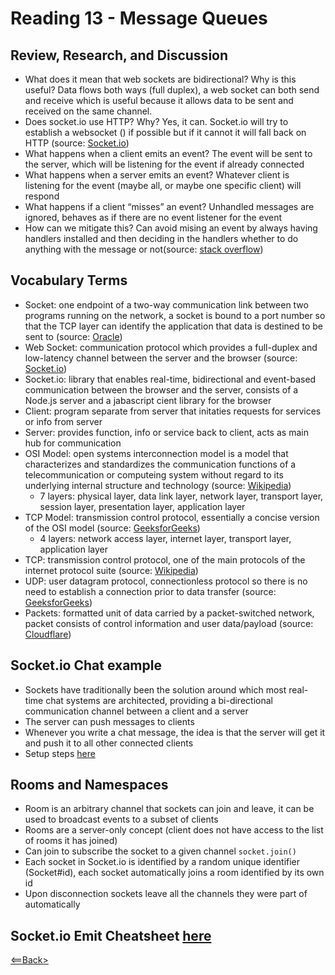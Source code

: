 # Reading 13 - Message Queues

## Review, Research, and Discussion

- What does it mean that web sockets are bidirectional? Why is this useful? Data flows both ways (full duplex), a web socket can both send and receive which is useful because it allows data to be sent and received on the same channel.
- Does socket.io use HTTP? Why? Yes, it can. Socket.io will try to establish a websocket () if possible but if it cannot it will fall back on HTTP (source: [Socket.io](https://socket.io/docs/v3/index.html))
- What happens when a client emits an event? The event will be sent to the server, which will be listening for the event if already connected
- What happens when a server emits an event? Whatever client is listening for the event (maybe all, or maybe one specific client) will respond
- What happens if a client “misses” an event? Unhandled messages are ignored, behaves as if there are no event listener for the event
- How can we mitigate this? Can avoid mising an event by always having handlers installed and then deciding in the handlers whether to do anything with the message or not(source: [stack overflow](https://stackoverflow.com/questions/32816290/what-happens-with-unhandled-socket-io-events))

## Vocabulary Terms

- Socket: one endpoint of a two-way communication link between two programs running on the network, a socket is bound to a port number so that the TCP layer can identify the application that data is destined to be sent to (source: [Oracle](https://docs.oracle.com/javase/tutorial/networking/sockets/definition.html))
- Web Socket: communication protocol which provides a full-duplex and low-latency channel between the server and the browser (source: [Socket.io](https://socket.io/docs/v3/index.html))
- Socket.io: library that enables real-time, bidirectional and event-based communication between the browser and the server, consists of a Node.js server and a jabascript cient library for the browser
- Client: program separate from server that initaties requests for services or info from server
- Server: provides function, info or service back to client, acts as main hub for communication
- OSI Model: open systems interconnection model is a model that characterizes and standardizes the communication functions of a telecommunication or computeing system without regard to its underlying internal structure and technology (source: [Wikipedia](https://en.wikipedia.org/wiki/OSI_model))
  - 7 layers: physical layer, data link layer, network layer, transport layer, session layer, presentation layer, application layer
- TCP Model: transmission control protocol, essentially a concise version of the OSI model (source: [GeeksforGeeks](https://www.geeksforgeeks.org/tcp-ip-model/))
  - 4 layers: network access layer, internet layer, transport layer, application layer
- TCP: transmission control protocol, one of the main protocols of the internet protocol suite (source: [Wikipedia](https://en.wikipedia.org/wiki/Transmission_Control_Protocol))
- UDP: user datagram protocol, connectionless protocol so there is no need to establish a connection prior to data transfer (source: [GeeksforGeeks](https://www.geeksforgeeks.org/user-datagram-protocol-udp/))
- Packets: formatted unit of data carried by a packet-switched network, packet consists of control information and user data/payload (source: [Cloudflare](https://www.cloudflare.com/learning/network-layer/what-is-a-packet/))

## Socket.io Chat example

- Sockets have traditionally been the solution around which most real-time chat systems are architected, providing a bi-directional communication channel between a client and a server
- The server can push messages to clients
- Whenever you write a chat message, the idea is that the server will get it and push it to all other connected clients
- Setup steps [here](https://socket.io/get-started/chat/)

## Rooms and Namespaces

- Room is an arbitrary channel that sockets can join and leave, it can be used to broadcast events to a subset of clients
- Rooms are a server-only concept (client does not have access to the list of rooms it has joined)
- Can join to subscribe the socket to a given channel ```socket.join()```
- Each socket in Socket.io is identified by a random unique identifier (Socket#id), each socket automatically joins a room identified by its own id
- Upon disconnection sockets leave all the channels they were part of automatically

## Socket.io Emit Cheatsheet [here](https://socket.io/docs/v3/emit-cheatsheet/index.html)

[<==Back>](../README.md)